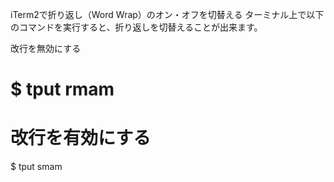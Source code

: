 iTerm2で折り返し（Word Wrap）のオン・オフを切替える
ターミナル上で以下のコマンドを実行すると、折り返しを切替えることが出来ます。

改行を無効にする
# $ tput rmam


# 改行を有効にする

$ tput smam
